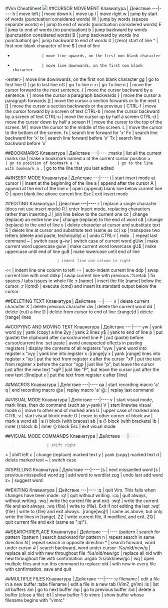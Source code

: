 #Vim CheatSheet
![](/images/Linux/Vim/Vim_cheatsheet.png)
##CURSOR MOVEMENT
Клавиатура | Действие
---|----
h                  | move left
j                  | move down
k                  | move up
l                  | move right
w                  | jump by start of words (punctuation considered words)
W                  | jump by words (spaces separate words)
e                  | jump to end of words (punctuation considered words)
E                  | jump to end of words (no punctuation)
b                  | jump backward by words (punctuation considered words)
B                  | jump backward by words (no punctuation)
ge                 | jump backward to end of words
0                  | (zero) start of line
^                  | first non-blank character of line
$                  | end of line
-                  | move line upwards, on the first non blank character
+                  | move line downwards, on the first non blank character
\<enter\>          | move line downwards, on the first non blank character
gg                 | go to first line
G                  | go to last line
nG                 | go To line n
:n                 | go To line n
)                  | move the cursor forward to the next sentence.
(                  | move the cursor backward by a sentence.
{                  | move the cursor a paragraph backwards
}                  | move the cursor a paragraph forwards
]]                 | move the cursor a section forwards or to the next {
[[                 | move the cursor a section backwards or the previous {
CTRL-f             | move the cursor forward by a screen of text
CTRL-b             | move the cursor backward by a screen of text
CTRL-u             | move the cursor up by half a screen
CTRL-d             | move the cursor down by half a screen
H                  | move the cursor to the top of the screen.
M                  | move the cursor to the middle of the screen.
L                  | move the cursor to the bottom of the screen.
fx                 | search line forward for 'x'
Fx                 | search line backward for 'x'
tx                 | search line forward before 'x'
Tx                 | search line backward before 'x'

##BOOKMARKS
Клавиатура | Действие
---|----
:marks             | list all the current marks
ma                 | make a bookmark named a at the current cursor position
`a                 | go to position of bookmark a
'a                 | go to the line with bookmark a
`.                 | go to the line that you last edited

##INSERT MODE
Клавиатура | Действие
---|----
i                  | start insert mode at cursor
I                  | insert at the beginning of the line
a                  | append after the cursor
A                  | append at the end of the line
o                  | open (append) blank line below current line
O                  | open blank line above current line
Esc                | exit insert mode

##EDITING
Клавиатура | Действие
---|----
r                  | replace a single character (does not use insert mode)
R                  | enter Insert mode, replacing characters rather than inserting
J                  | join line below to the current one
cc                 | change (replace) an entire line
cw                 | change (replace) to the end of word
c$                 | change (replace) to the end of line
s                  | delete character at cursor and substitute text
S                  | delete line at cursor and substitute text (same as cc)
xp                 | transpose two letters (delete and paste, technically)
u                  | undo
CTRL-r             | redo
.                  | repeat last command
~                  | switch case
g~iw               | switch case of current word
gUiw               | make current word uppercase
guiw               | make current word lowercase
gU$                | make uppercase until end of line
gu$                | make lowercase until end of line
>>                 | indent line one column to right
<<                 | indent line one column to left
==                 | auto-indent current line
ddp                | swap current line with next
ddkp               | swap current line with previous
:%retab            | fix spaces / tabs issues in whole file
:r [name]          | insert the file [name] below the cursor.
:r !{cmd}          | execute {cmd} and insert its standard output below the cursor.

##DELETING TEXT
Клавиатура | Действие
---|----
x                  | delete current character
X                  | delete previous character
dw                 | delete the current word
dd                 | delete (cut) a line
D                  | delete from cursor to end of line
:[range]d          | delete [range] lines

##COPYING AND MOVING TEXT
Клавиатура | Действие
---|----
yw                 | yank word
yy                 | yank (copy) a line
2yy                | yank 2 lines
y$                 | yank to end of line
p                  | put (paste) the clipboard after cursor/current line
P                  | put (paste) before cursor/current line
:set paste         | avoid unexpected effects in pasting
:registers         | display the contents of all registers
"xyw               | yank word into register x
"xyy               | yank line into register x
:[range]y x        | yank [range] lines into register x
"xp                | put the text from register x after the cursor
"xP                | put the text from register x before the cursor
"xgp               | just like "p", but leave the cursor just after the new text
"xgP               | just like "P", but leave the cursor just after the new text
:[line]put x       | put the text from register x after [line]

##MACROS
Клавиатура | Действие
---|----
qa                 | start recording macro 'a'
q                  | end recording macro
@a                 | replay macro 'a'
@:                 | replay last command

##VISUAL MODE
Клавиатура | Действие
---|----
v                  | start visual mode, mark lines, then do command (such as y-yank)
V                  | start linewise visual mode
o                  | move to other end of marked area
U                  | upper case of marked area
CTRL-v             | start visual block mode
O                  | move to other corner of block
aw                 | mark a word
ab                 | a () block (with braces)
ab                 | a {} block (with brackets)
ib                 | inner () block
ib                 | inner {} block
Esc                | exit visual mode

##VISUAL MODE COMMANDS
Клавиатура | Действие
---|----
>                  | shift right
<                  | shift left
c                  | change (replace) marked text
y                  | yank (copy) marked text
d                  | delete marked text
~                  | switch case

##SPELLING
Клавиатура | Действие
---|----
]s                 | next misspelled word
[s                 | previous misspelled word
zg                 | add word to wordlist
zug                | undo last add word
z=                 | suggest word

##EXITING
Клавиатура | Действие
---|----
:q                 | quit Vim. This fails when changes have been made.
:q!                | quit without writing.
:cq                | quit always, without writing.
:wq                | write the current file and exit.
:wq!               | write the current file and exit always.
:wq {file}         | write to {file}. Exit if not editing the last
:wq! {file}        | write to {file} and exit always.
:[range]wq[!]      | same as above, but only write the lines in [range].
ZZ                 | write current file, if modified, and exit.
ZQ                 | quit current file and exit (same as ":q!").

##SEARCH/REPLACE
Клавиатура | Действие
---|----
/pattern                   | search for pattern
?pattern                   | search backward for pattern
n                          | repeat search in same direction
N                          | repeat search in opposite direction
\*                         | search forward, word under cursor
\#                         | search backward, word under cursor
:%s/old/new/g              | replace all old with new throughout file
:%s/old/new/gc             | replace all old with new throughout file with confirmation
:argdo %s/old/new/gc &#124; wq  | open multiple files and run this command to replace old 
                           | with new in every file with confirmation, save and quit

##MULTIPLE FILES
Клавиатура | Действие
---|----
:e filename        | edit a file in a new buffer
:tabe filename     | edit a file in a new tab (Vim7, gVim)
:ls                | list all buffers
:bn                | go to next buffer
:bp                | go to previous buffer
:bd                | delete a buffer (close a file)
:b1                | show buffer 1
:b vimrc           | show buffer whose filename begins with "vimrc"
